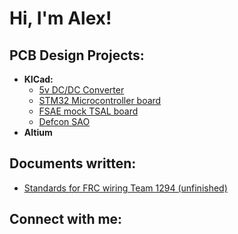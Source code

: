 <h1>Hi, I'm Alex! </h1>

<h2>PCB Design Projects:</h2>

- <b>KICad:</b>
  - [5v DC/DC Converter](https://github.com/AlexRojasx/DC-5v-Converter)
  - [STM32 Microcontroller board](https://github.com/AlexRojasx/STM32-Design_1)
  - [FSAE mock TSAL board](https://github.com/AlexRojasx/Mock-TSAL)
  - [Defcon SAO](https://github.com/AlexRojasx/Defcon-SAO)
- <b>Altium</b>

 <h2>Documents written:</h2>
 
- [Standards for FRC wiring Team 1294 (unfinished)](https://1drv.ms/w/c/87396ac3da71ac8c/EX1RkwUzsA9CgGwjJMRt7g0BlDgX9U4JhFOw3TrWYP0aUw?e=6nU7Un)
<h2> Connect with me:</h2>


<!--
**AlexRojasx/AlexRojasx** is a ✨ _special_ ✨ repository because its `README.md` (this file) appears on your GitHub profile.

Here are some ideas to get you started:

- 🔭 I’m currently working on ...
- 🌱 I’m currently learning ...
- 👯 I’m looking to collaborate on ...
- 🤔 I’m looking for help with ...
- 💬 Ask me about ...
- 📫 How to reach me: ...
- 😄 Pronouns: ...
- ⚡ Fun fact: ...
-->
